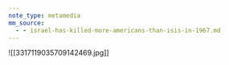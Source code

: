 ```yaml
---
note_type: metamedia
mm_source:
  - - israel-has-killed-more-americans-than-isis-in-1967.md
---
```


![[3317119035709142469.jpg]]


